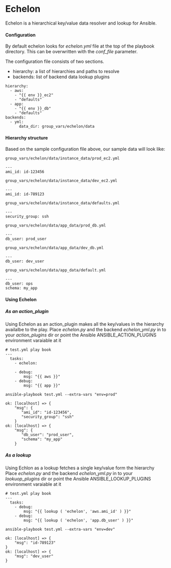 # Echelon
Echelon is a hierarchical key/value data resolver and lookup for Ansible.

#### Configuration
By default echelon looks for _echelon.yml_ file at the top of the playbook directory. This can be overwritten with the _conf_file_ parameter.

The configuration file consists of two sections.
* hierarchy: a list of hierarchies and paths to resolve
* backends: list of backend data lookup plugins

```
hierarchy:
  - aws:
    - "{{ env }}_ec2"
    - "defaults"
  - app:
    - "{{ env }}_db"
    - "defaults"
backends:
  - yml:
      data_dir: group_vars/echelon/data
```

#### Hierarchy structure
Based on the sample configuration file above, our sample data will look like:
``` 
group_vars/echelon/data/instance_data/prod_ec2.yml

---
ami_id: id-123456
```

``` 
group_vars/echelon/data/instance_data/dev_ec2.yml

---
ami_id: id-789123
```

``` 
group_vars/echelon/data/instance_data/defaults.yml
 
---
security_group: ssh
``` 

```
group_vars/echelon/data/app_data/prod_db.yml
 
---
db_user: prod_user
```

``` 
group_vars/echelon/data/app_data/dev_db.yml

---
db_user: dev_user
```

``` 
group_vars/echelon/data/app_data/default.yml

---
db_user: ops
schema: my_app
```

#### Using Echelon
##### As an action_plugin
Using Echelon as an action_plugin makes all the key/values in the hierarchy availalbe to the play.
Place _echelon.py_ and the backend _echelon_yml.py_ in to your _action_plugins_ dir or point the Ansible ANSIBLE_ACTION_PLUGINS environment varaiable at it
```
# test.yml play book
---
  tasks:
    - echelon:
    
    - debug:
        msg: "{{ aws }}"
    - debug:
        msg: "{{ app }}"
```

```
ansible-playbook test.yml --extra-vars "env=prod"
```
```
ok: [localhost] => {
    "msg": {
       "ami_id": "id-123456",
       "security_group": "ssh"
    }
ok: [localhost] => {
    "msg": {
       "db_user": "prod_user",
       "schema": "my_app"
    }
```

##### As a lookup
Using Echlon as a lookup fetches a single key/value form the hierarchy
Place _echelon.py_ and the backend _echelon_yml.py_ in to your _lookuop_plugins_ dir or point the Ansible ANSIBLE_LOOKUP_PLUGINS environment varaiable at it
```
# test.yml play book
---
  tasks:
    - debug:
        msg: "{{ lookup ( 'echelon', 'aws.ami_id' ) }}"
    - debug:
        msg: "{{ lookup ( 'echelon', 'app.db_user' ) }}"
```
```
ansible-playbook test.yml --extra-vars "env=dev"
```
```
ok: [localhost] => {
    "msg": "id-789123"
}
ok: [localhost] => {
    "msg": "dev_user"
}
```
